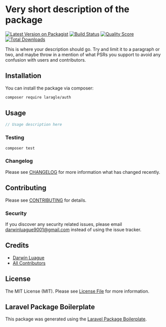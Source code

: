 # Very short description of the package

[![Latest Version on Packagist](https://img.shields.io/packagist/v/laragle/auth.svg?style=flat-square)](https://packagist.org/packages/laragle/auth)
[![Build Status](https://img.shields.io/travis/laragle/auth/master.svg?style=flat-square)](https://travis-ci.org/laragle/auth)
[![Quality Score](https://img.shields.io/scrutinizer/g/laragle/auth.svg?style=flat-square)](https://scrutinizer-ci.com/g/laragle/auth)
[![Total Downloads](https://img.shields.io/packagist/dt/laragle/auth.svg?style=flat-square)](https://packagist.org/packages/laragle/auth)

This is where your description should go. Try and limit it to a paragraph or two, and maybe throw in a mention of what PSRs you support to avoid any confusion with users and contributors.

## Installation

You can install the package via composer:

```bash
composer require laragle/auth
```

## Usage

``` php
// Usage description here
```

### Testing

``` bash
composer test
```

### Changelog

Please see [CHANGELOG](CHANGELOG.md) for more information what has changed recently.

## Contributing

Please see [CONTRIBUTING](CONTRIBUTING.md) for details.

### Security

If you discover any security related issues, please email darwinluague9001@gmail.com instead of using the issue tracker.

## Credits

- [Darwin Luague](https://github.com/laragle)
- [All Contributors](../../contributors)

## License

The MIT License (MIT). Please see [License File](LICENSE.md) for more information.

## Laravel Package Boilerplate

This package was generated using the [Laravel Package Boilerplate](https://laravelpackageboilerplate.com).